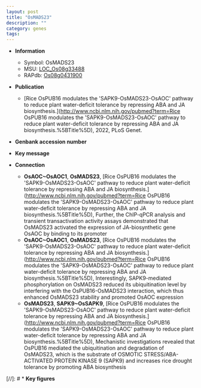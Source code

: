 ```yaml
---
layout: post
title: "OsMADS23"
description: ""
category: genes
tags: 
---
```


* **Information**  
    + Symbol: OsMADS23  
    + MSU: [LOC_Os08g33488](http://rice.uga.edu/cgi-bin/ORF_infopage.cgi?orf=LOC_Os08g33488)  
    + RAPdb: [Os08g0431900](http://rapdb.dna.affrc.go.jp/viewer/gbrowse_details/irgsp1?name=Os08g0431900)  

* **Publication**  
    + [Rice OsPUB16 modulates the &#x27;SAPK9-OsMADS23-OsAOC&#x27; pathway to reduce plant water-deficit tolerance by repressing ABA and JA biosynthesis.](http://www.ncbi.nlm.nih.gov/pubmed?term=Rice OsPUB16 modulates the &#x27;SAPK9-OsMADS23-OsAOC&#x27; pathway to reduce plant water-deficit tolerance by repressing ABA and JA biosynthesis.%5BTitle%5D), 2022, PLoS Genet.

* **Genbank accession number**  

* **Key message**  

* **Connection**  
    + __OsAOC~OsAOC1__, __OsMADS23__, [Rice OsPUB16 modulates the &#x27;SAPK9-OsMADS23-OsAOC&#x27; pathway to reduce plant water-deficit tolerance by repressing ABA and JA biosynthesis.](http://www.ncbi.nlm.nih.gov/pubmed?term=Rice OsPUB16 modulates the &#x27;SAPK9-OsMADS23-OsAOC&#x27; pathway to reduce plant water-deficit tolerance by repressing ABA and JA biosynthesis.%5BTitle%5D),  Further, the ChIP-qPCR analysis and transient transactivation activity assays demonstrated that OsMADS23 activated the expression of JA-biosynthetic gene OsAOC by binding to its promoter
    + __OsAOC~OsAOC1__, __OsMADS23__, [Rice OsPUB16 modulates the &#x27;SAPK9-OsMADS23-OsAOC&#x27; pathway to reduce plant water-deficit tolerance by repressing ABA and JA biosynthesis.](http://www.ncbi.nlm.nih.gov/pubmed?term=Rice OsPUB16 modulates the &#x27;SAPK9-OsMADS23-OsAOC&#x27; pathway to reduce plant water-deficit tolerance by repressing ABA and JA biosynthesis.%5BTitle%5D),  Interestingly, SAPK9-mediated phosphorylation on OsMADS23 reduced its ubiquitination level by interfering with the OsPUB16-OsMADS23 interaction, which thus enhanced OsMADS23 stability and promoted OsAOC expression
    + __OsMADS23__, __SAPK9~OsSAPK9__, [Rice OsPUB16 modulates the &#x27;SAPK9-OsMADS23-OsAOC&#x27; pathway to reduce plant water-deficit tolerance by repressing ABA and JA biosynthesis.](http://www.ncbi.nlm.nih.gov/pubmed?term=Rice OsPUB16 modulates the &#x27;SAPK9-OsMADS23-OsAOC&#x27; pathway to reduce plant water-deficit tolerance by repressing ABA and JA biosynthesis.%5BTitle%5D),  Mechanistic investigations revealed that OsPUB16 mediated the ubiquitination and degradation of OsMADS23, which is the substrate of OSMOTIC STRESS/ABA-ACTIVATED PROTEIN KINASE 9 (SAPK9) and increases rice drought tolerance by promoting ABA biosynthesis

[//]: # * **Key figures**  


